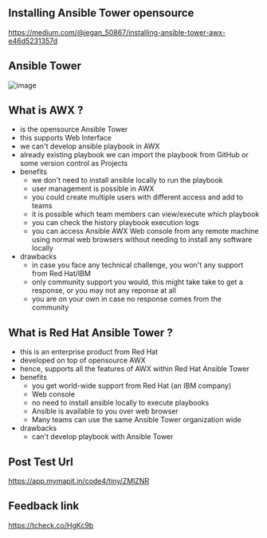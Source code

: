 ## Installing Ansible Tower opensource
https://medium.com/@jegan_50867/installing-ansible-tower-awx-e46d5231357d

## Ansible Tower
![image](https://github.com/tektutor/ansible-sep-2023/assets/12674043/0a49134f-6cec-488b-844f-4b449bd1cd45)


## What is AWX ?
- is the opensource Ansible Tower
- this supports Web Interface
- we can't develop ansible playbook in AWX
- already existing playbook we can import the playbook from GitHub or some version control as Projects
- benefits
  - we don't need to install ansible locally to run the playbook
  - user management is possible in AWX
  - you could create multiple users with different access and add to teams
  - it is possible which team members can view/execute which playbook
  - you can check the history playbook execution logs
  - you can access Ansible AWX Web console from any remote machine using normal web browsers without needing to install any software locally
- drawbacks
  - in case you face any technical challenge, you won't any support from Red Hat/IBM
  - only community support you would, this might take take to get a response, or you may not any reponse at all
  - you are on your own in case no response comes from the community


## What is Red Hat Ansible Tower ?
- this is an enterprise product from Red Hat
- developed on top of opensource AWX
- hence, supports all the features of AWX within Red Hat Ansible Tower
- benefits
  - you get world-wide support from Red Hat (an IBM company)
  - Web console
  - no need to install ansible locally to execute playbooks
  - Ansible is available to you over web browser
  - Many teams can use the same Ansible Tower organization wide
- drawbacks
  - can't develop playbook with Ansible Tower




## Post Test Url
https://app.mymapit.in/code4/tiny/ZMlZNR
 
## Feedback link
https://tcheck.co/HgKc9b
